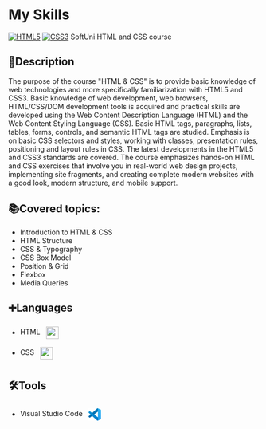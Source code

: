 # My Skills
[![HTML5](https://skillicons.dev/icons?i=html)](https://skillicons.dev/icons?i=html) [![CSS3](https://skillicons.dev/icons?i=css)](https://skillicons.dev/icons?i=css) SoftUni HTML and CSS course

## 🧾Description 
The purpose of the course "HTML & CSS" is to provide basic knowledge of web technologies and more specifically familiarization with HTML5 and CSS3. Basic knowledge of web development, web browsers, HTML/CSS/DOM development tools is acquired and practical skills are developed using the Web Content Description Language (HTML) and the Web Content Styling Language (CSS). Basic HTML tags, paragraphs, lists, tables, forms, controls, and semantic HTML tags are studied. Emphasis is on basic CSS selectors and styles, working with classes, presentation rules, positioning and layout rules in CSS. The latest developments in the HTML5 and CSS3 standards are covered. The course emphasizes hands-on HTML and CSS exercises that involve you in real-world web design projects, implementing site fragments, and creating complete modern websites with a good look, modern structure, and mobile support.

## 📚Covered topics:
- Introduction to HTML & CSS
- HTML Structure
- CSS & Typography
- CSS Box Model
- Position & Grid
- Flexbox
- Media Queries

## ➕Languages
- HTML <img align="center" style="margin:0.5rem" src="https://cdn.jsdelivr.net/gh/devicons/devicon/icons/html5/html5-original.svg" width="25" height="25"/>
- CSS <img align="center" style="margin:0.5rem" src="https://cdn.jsdelivr.net/gh/devicons/devicon/icons/css3/css3-original.svg" width="25" height="25"/>

## 🛠️Tools
- Visual Studio Code <img align="center" style="margin:0.5rem" src="https://github.com/devicons/devicon/blob/master/icons/vscode/vscode-original.svg" width="25" height="25"/>
